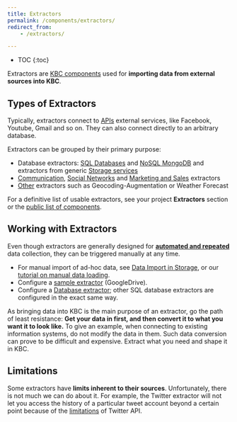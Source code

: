 ```yaml
---
title: Extractors
permalink: /components/extractors/
redirect_from:
    - /extractors/

---
```


* TOC
{:toc}

Extractors are [KBC components](/overview/) used for **importing data from external sources into KBC**.

## Types of Extractors
Typically, extractors connect to [APIs](https://en.wikipedia.org/wiki/Application_programming_interface#Web_APIs)
external services, like Facebook, Youtube, Gmail and so on.
They can also connect directly to an arbitrary database.

Extractors can be grouped by their primary purpose:

- Database extractors: [SQL Databases](/components/extractors/database/sqldb/) and [NoSQL MongoDB](/components/extractors/database/mongodb/) and extractors from generic [Storage services](/components/extractors/storage/)
- [Communication](/components/extractors/communication/),
[Social Networks](/components/extractors/social/) and [Marketing and Sales](/components/extractors/marketing-sales/) extractors
- [Other](/components/extractors/other/) extractors such as Geocoding-Augmentation or Weather Forecast

For a definitive list of usable extractors, see your project **Extractors** section or the
[public list of components](https://components.keboola.com/components).

## Working with Extractors
Even though extractors are generally designed for [**automated and repeated**](/orchestrator/) data collection,
they can be triggered manually at any time.

- For manual import of ad-hoc data, see [Data Import in Storage](/storage/file-uploads/), or our [tutorial on manual data loading](/tutorial/load/).
- Configure a [sample extractor](/tutorial/load/googledrive/) (GoogleDrive).
- Configure a [Database extractor](/tutorial/load/database/);
other SQL database extractors are configured in the exact same way.

As bringing data into KBC is the main purpose of an extractor, go the path of least resistance:
**Get your data in first, and then convert it to what you want it to look like.**
To give an example, when connecting to existing information systems, do not modify the data in them.
Such data conversion can prove to be difficult and expensive. Extract what you need and shape it in KBC.

## Limitations
Some extractors have **limits inherent to their sources**. Unfortunately, there is not much we can do about it.
For example, the Twitter extractor will not let you access the history of a particular tweet account beyond a certain point
because of the [limitations](http://stackoverflow.com/questions/1662151/getting-historical-data-from-twitter) of Twitter API.

